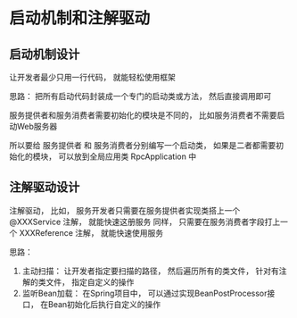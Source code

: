 # 启动机制和注解驱动
## 启动机制设计
让开发者最少只用一行代码， 就能轻松使用框架

思路： 把所有启动代码封装成一个专门的启动类或方法， 然后直接调用即可

服务提供者和服务消费者需要初始化的模块是不同的， 比如服务消费者不需要启动Web服务器

所以要给 服务提供者 和 服务消费者分别编写一个启动类， 如果是二者都需要初始化的模块， 可以放到全局应用类 RpcApplication 中

## 注解驱动设计
注解驱动， 比如， 服务开发者只需要在服务提供者实现类搭上一个 @XXXService 注解， 就能快速这册服务
同样， 只需要在服务消费者字段打上一个 XXXReference 注解， 就能快速使用服务

思路： 

1. 主动扫描： 让开发者指定要扫描的路径， 然后遍历所有的类文件， 针对有注解的类文件， 指定自定义的操作
2. 监听Bean加载： 在Spring项目中， 可以通过实现BeanPostProcessor接口， 在Bean初始化后执行自定义的操作